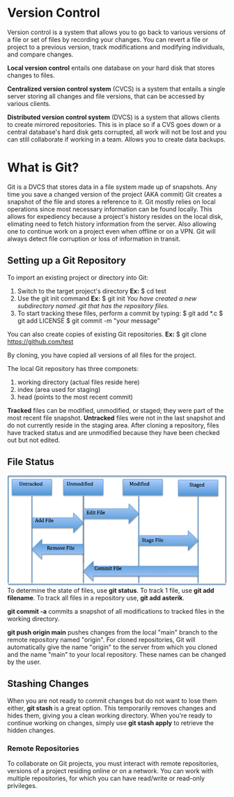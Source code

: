 # Version Control

Version control is a system that allows you to go back to various versions of a file or set of files by recording your changes. You can revert a file or project to a previous version, track modifications and modifying individuals, and compare changes. 

**Local version control** entails one database on your hard disk that stores changes to files.

**Centralized version control system** (CVCS) is a system that entails a single server storing all changes and file versions, that can be accessed by various clients.

**Distributed version control system** (DVCS) is a system that allows clients to create mirrored repositories. This is in place so if a CVS goes down or a central database's hard disk gets corrupted, all work will not be lost and you can still collaborate if working in a team. Allows you to create data backups.

# What is Git?

Git is a DVCS that stores data in a file system made up of snapshots. Any time you save a changed version of the project (AKA commit) Git creates a snapshot of the file and stores a reference to it. Git mostly relies on local operations since most necessary information can be found locally. This allows for expediency because a project's history resides on the local disk, elimating need to fetch history information from the server. Also allowing one to continue work on a project even when offline or on a VPN. Git will always detect file corruption or loss of information in transit.

## Setting up a Git Repository

To import an existing project or directory into Git:
1. Switch to the target project's directory
**Ex:** $ cd test
2. Use the git init command
**Ex:** $ git init
_You have created a new subdirectory named .git that has the repository files._
3. To start tracking these files, perform a commit by typing:
$ git add *.c
$ git add LICENSE
$ git commit -m "your message"

You can also create copies of existing Git repositories.
**Ex:** $ git clone https://github.com/test

By cloning, you have copied all versions of all files for the project.

The local Git repository has three componets:
1. working directory (actual files reside here)
2. index (area used for staging)
3. head (points to the most recent commit)

**Tracked** files can be modified, unmodified, or staged; they were part of the most recent file snapshot.
**Untracked** files were not in the last snapshot and do not currently reside in the staging area. After cloning a repository, files have tracked status and are unmodified because they have been checked out but not edited.
## File Status

![](https://github.com/connorrrrrrr/reading-notes/blob/main/lifecycleoffilestatus.png)
To determine the state of files, use **git status**. To track 1 file, use **git add filename**. To track all files in a repository use, **git add asterik**.

**git commit -a** commits a snapshot of all modifications to tracked files in the working directory.

**git push origin main** pushes changes from the local "main" branch to the remote repository named "origin". For cloned repositories, Git will automatically give the name "origin" to the server from which you cloned and the name "main" to your local repository. These names can be changed by the user.

## Stashing Changes

When you are not ready to commit changes but do not want to lose them either, **git stash** is a great option. This temporarily removes changes and hides them, giving you a clean working directory. When you're ready to continue working on changes, simply use **git stash apply** to retrieve the hidden changes.
### Remote Repositories

To collaborate on Git projects, you must interact with remote repositories, versions of a project residing online or on a network. You can work with multiple repositories, for which you can have read/write or read-only privileges.